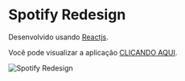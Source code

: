 # Spotify Redesign

Desenvolvido usando [Reactjs](https://pt-br.reactjs.org/).

Você pode visualizar a aplicação [CLICANDO AQUI](https://bit.ly/31DFpHU).

![Spotify Redesign](https://i.imgur.com/LMkluyG.jpg)
